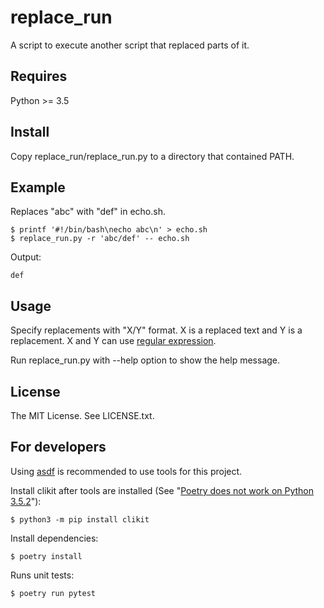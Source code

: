 # replace_run
A script to execute another script that replaced parts of it.

## Requires

Python >= 3.5

## Install

Copy replace_run/replace_run.py to a directory that contained PATH.

## Example

Replaces "abc" with "def" in echo.sh.

```
$ printf '#!/bin/bash\necho abc\n' > echo.sh
$ replace_run.py -r 'abc/def' -- echo.sh
```

Output:

```
def
```

## Usage

Specify replacements with "X/Y" format. X is a replaced text and Y is a replacement. X and Y can use [regular expression](https://docs.python.org/3.5/library/re.html).

Run replace_run.py with --help option to show the help message.

## License

The MIT License. See LICENSE.txt.

## For developers

Using [asdf](https://asdf-vm.com/) is recommended to use tools for this project.

Install clikit after tools are installed (See "[Poetry does not work on Python 3.5.2](https://github.com/python-poetry/poetry/issues/1744)"):

```
$ python3 -m pip install clikit
```

Install dependencies:

```
$ poetry install
```

Runs unit tests:

```
$ poetry run pytest
```